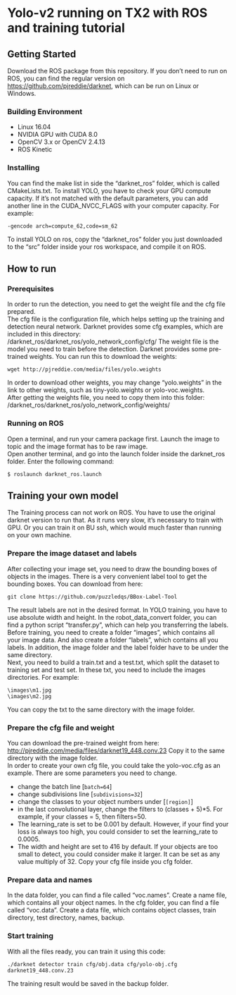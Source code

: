 # Yolo-v2 running on TX2 with ROS and training tutorial

## Getting Started
Download the ROS package from this repository. If you don’t need to run on ROS, you can find the regular version on https://github.com/pjreddie/darknet, which can be run on Linux or Windows.

### Building Environment
* Linux 16.04
* NVIDIA GPU with CUDA 8.0
* OpenCV 3.x or OpenCV 2.4.13
* ROS Kinetic

### Installing
You can find the make list in side the “darknet_ros” folder, which is called CMakeLists.txt. To install YOLO, you have to check your GPU compute capacity. If it’s not matched with the default parameters, you can add another line in the CUDA_NVCC_FLAGS with your computer capacity. For example:
```
-gencode arch=compute_62,code=sm_62
```
To install YOLO on ros, copy the “darknet_ros” folder you just downloaded to the “src” folder inside your ros workspace, and compile it on ROS. 

## How to run

### Prerequisites
In order to run the detection, you need to get the weight file and the cfg file prepared.<br />
The cfg file is the configuration file, which helps setting up the training and detection neural network. Darknet provides some cfg examples, which are included in this directory:
/darknet_ros/darknet_ros/yolo_network_config/cfg/
The weight file is the model you need to train before the detection. Darknet provides some pre-trained weights. You can run this to download the weights:
```
wget http://pjreddie.com/media/files/yolo.weights
```
In order to download other weights, you may change “yolo.weights” in the link to other weights, such as tiny-yolo.weights or yolo-voc.weights.<br />
After getting the weights file, you need to copy them into this folder: /darknet_ros/darknet_ros/yolo_network_config/weights/


### Running on ROS
Open a terminal, and run your camera package first. Launch the image to topic and the image format has to be raw image. <br />
Open another terminal, and go into the launch folder inside the darknet_ros folder. Enter the following command:
```
$ roslaunch darknet_ros.launch
```

## Training your own model
The Training process can not work on ROS. You have to use the original darknet version to run that. As it runs very slow, it’s necessary to train with GPU. Or you can train it on BU ssh, which would much faster than running on your own machine.

### Prepare the image dataset and labels
After collecting your image set, you need to draw the bounding boxes of objects in the images. There is a very convenient label tool to get the bounding boxes. You can download from here:
```
git clone https://github.com/puzzledqs/BBox-Label-Tool
```
The result labels are not in the desired format. In YOLO training, you have to use absolute width and height. In the robot_data_convert folder, you can find a python script “transfer.py”, which can help you transferring the labels. <br />
Before training, you need to create a folder “images”, which contains all your image data. And also create a folder “labels”, which contains all you labels. In addition, the image folder and the label folder have to be under the same directory.<br />
Next, you need to build a train.txt and a test.txt, which split the dataset to training set and test set. In these txt, you need to include the images directories. For example:
```
\images\m1.jpg
\images\m2.jpg
```
You can copy the txt to the same directory with the image folder.

### Prepare the cfg file and weight
You can download the pre-trained weight from here: http://pjreddie.com/media/files/darknet19_448.conv.23 Copy it to the same directory with the image folder. <br />
In order to create your own cfg file, you could take the yolo-voc.cfg as an example. There are some parameters you need to change.
* change the batch line [`batch=64`]
* change subdivisions line [`subdivisions=32`]
* change the classes to your object numbers under [`[region]`]
* in the last convolutional layer, change the filters to (classes + 5)*5. For example, if your classes = 5, then filters=50.
* The learning_rate is set to be 0.001 by default. However, if your find your loss is always too high, you could consider to set the learning_rate to 0.0005.
* The width and height are set to 416 by default. If your objects are too small to detect, you could consider make it larger. It can be set as any value multiply of 32.
Copy your cfg file inside you cfg folder.

### Prepare data and names
In the data folder, you can find a file called “voc.names”. Create a name file, which contains all your object names. In the cfg folder, you can find a file called “voc.data”. Create a data file, which contains object classes, train directory, test directory, names, backup.

### Start training
With all the files ready, you can train it using this code:
```
./darknet detector train cfg/obj.data cfg/yolo-obj.cfg darknet19_448.conv.23
```
The training result would be saved in the backup folder. 
